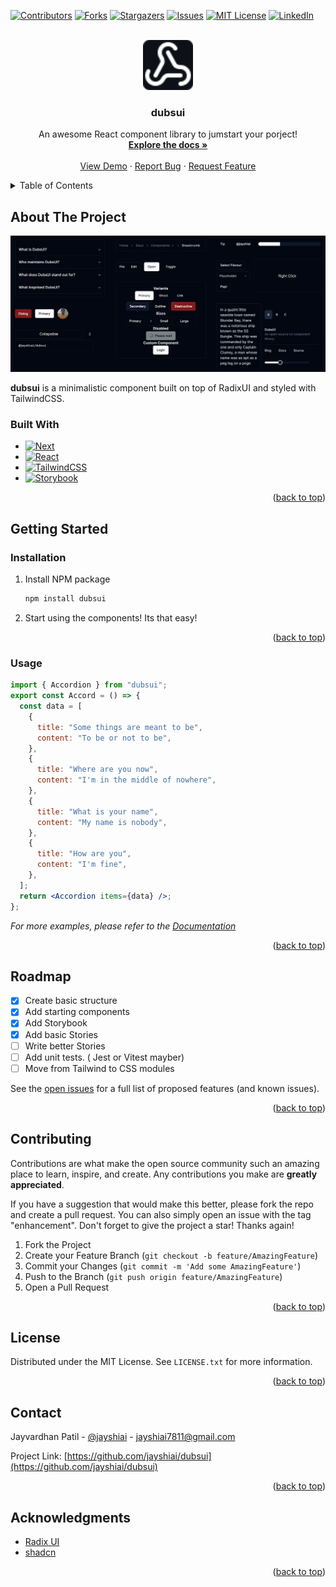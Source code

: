 <a id="readme-top"></a>

[![Contributors][contributors-shield]][contributors-url]
[![Forks][forks-shield]][forks-url]
[![Stargazers][stars-shield]][stars-url]
[![Issues][issues-shield]][issues-url]
[![MIT License][license-shield]][license-url]
[![LinkedIn][linkedin-shield]][linkedin-url]

<!-- PROJECT LOGO -->
<br />
<div align="center">
  <a href="https://github.com/jayshiai/dubsui">
    <img src="public/logo.svg" 
    style="background-color:#0d1117"
    alt="Logo" width="80" height="80">
  </a>

  <h3 align="center">dubsui</h3>

  <p align="center">
    An awesome React component library to jumstart your porject!
    <br />
    <a href="https://ui.3dubs.in"><strong>Explore the docs »</strong></a>
    <br />
    <br />
    <a href="https://ui.3dubs.in/themer">View Demo</a>
    ·
    <a href="https://github.com/jayshiai/dubsui/issues/new?labels=bug&template=bug-report---.md">Report Bug</a>
    ·
    <a href="https://github.com/jayshiai/dubsui/issues/new?labels=enhancement&template=feature-request---.md">Request Feature</a>
  </p>
</div>

<!-- TABLE OF CONTENTS -->
<details>
  <summary>Table of Contents</summary>
  <ol>
    <li>
      <a href="#about-the-project">About The Project</a>
      <ul>
        <li><a href="#built-with">Built With</a></li>
      </ul>
    </li>
    <li>
      <a href="#getting-started">Getting Started</a>
      <ul>
        <li><a href="#installation">Installation</a></li>
        <li><a href="#usage">Usage</a></li>
      </ul>
    </li>
    <li><a href="#roadmap">Roadmap</a></li>
    <li><a href="#contributing">Contributing</a></li>
    <li><a href="#license">License</a></li>
    <li><a href="#contact">Contact</a></li>
    <li><a href="#acknowledgments">Acknowledgments</a></li>
  </ol>
</details>

<!-- ABOUT THE PROJECT -->

## About The Project

[![dubsui][product-screenshot]](https://ui.3dubs.in)

**dubsui** is a minimalistic component built on top of RadixUI and styled with TailwindCSS.

### Built With

- [![Next][Next.js]][Next-url]
- [![React][React.js]][React-url]
- [![TailwindCSS][Tailwind]][Tailwind-url]
- [![Storybook][Storybook]][Storybook-url]
<p align="right">(<a href="#readme-top">back to top</a>)</p>

<!-- GETTING STARTED -->

## Getting Started

### Installation

1. Install NPM package
   ```sh
   npm install dubsui
   ```
2. Start using the components! Its that easy!

<p align="right">(<a href="#readme-top">back to top</a>)</p>

<!-- USAGE EXAMPLES -->

### Usage

```jsx
import { Accordion } from "dubsui";
export const Accord = () => {
  const data = [
    {
      title: "Some things are meant to be",
      content: "To be or not to be",
    },
    {
      title: "Where are you now",
      content: "I'm in the middle of nowhere",
    },
    {
      title: "What is your name",
      content: "My name is nobody",
    },
    {
      title: "How are you",
      content: "I'm fine",
    },
  ];
  return <Accordion items={data} />;
};
```

_For more examples, please refer to the [Documentation](ui.3dubs.in)_

<p align="right">(<a href="#readme-top">back to top</a>)</p>

<!-- ROADMAP -->

## Roadmap

- [x] Create basic structure
- [x] Add starting components
- [x] Add Storybook
- [x] Add basic Stories
- [ ] Write better Stories
- [ ] Add unit tests. ( Jest or Vitest mayber)
- [ ] Move from Tailwind to CSS modules

See the [open issues](https://github.com/jayshiai/dubsui/issues) for a full list of proposed features (and known issues).

<p align="right">(<a href="#readme-top">back to top</a>)</p>

<!-- CONTRIBUTING -->

## Contributing

Contributions are what make the open source community such an amazing place to learn, inspire, and create. Any contributions you make are **greatly appreciated**.

If you have a suggestion that would make this better, please fork the repo and create a pull request. You can also simply open an issue with the tag "enhancement".
Don't forget to give the project a star! Thanks again!

1. Fork the Project
2. Create your Feature Branch (`git checkout -b feature/AmazingFeature`)
3. Commit your Changes (`git commit -m 'Add some AmazingFeature'`)
4. Push to the Branch (`git push origin feature/AmazingFeature`)
5. Open a Pull Request

<p align="right">(<a href="#readme-top">back to top</a>)</p>

<!-- LICENSE -->

## License

Distributed under the MIT License. See `LICENSE.txt` for more information.

<p align="right">(<a href="#readme-top">back to top</a>)</p>

<!-- CONTACT -->

## Contact

Jayvardhan Patil - [@jayshiai](https://www.reddit.com/user/jayshiai/) - jayshiai7811@gmail.com

Project Link: [https://github.com/jayshiai/dubsui](https://github.com/jayshiai/dubsui)

<p align="right">(<a href="#readme-top">back to top</a>)</p>

<!-- ACKNOWLEDGMENTS -->

## Acknowledgments

- [Radix UI](https://www.radix-ui.com/)
- [shadcn](https://shadcn.com/)

<p align="right">(<a href="#readme-top">back to top</a>)</p>

<!-- MARKDOWN LINKS & IMAGES -->
<!-- https://www.markdownguide.org/basic-syntax/#reference-style-links -->

[contributors-shield]: https://img.shields.io/github/contributors/jayshiai/dubsui?style=for-the-badge
[contributors-url]: https://github.com/jayshiai/dubsui/graphs/contributors
[forks-shield]: https://img.shields.io/github/forks/jayshiai/dubsui?style=for-the-badge
[forks-url]: https://github.com/jayshiai/dubsui/network/members
[stars-shield]: https://img.shields.io/github/stars/jayshiai/dubsui.svg?style=for-the-badge
[stars-url]: https://github.com/jayshiai/dubsui/stargazers
[issues-shield]: https://img.shields.io/github/issues/jayshiai/dubsui.svg?style=for-the-badge
[issues-url]: https://github.com/jayshiai/dubsui/issues
[license-shield]: https://img.shields.io/github/license/jayshiai/dubsui.svg?style=for-the-badge
[license-url]: https://github.com/jayshiai/dubsui/blob/master/LICENSE.txt
[linkedin-shield]: https://img.shields.io/badge/-LinkedIn-black.svg?style=for-the-badge&logo=linkedin&colorB=555
[linkedin-url]: https://www.linkedin.com/in/jayvardhan-patil-419b9926b/
[product-screenshot]: public/screenshot.png
[Next.js]: https://img.shields.io/badge/next.js-000000?style=for-the-badge&logo=nextdotjs&logoColor=white
[Next-url]: https://nextjs.org/
[React.js]: https://img.shields.io/badge/React-20232A?style=for-the-badge&logo=react&logoColor=61DAFB
[React-url]: https://reactjs.org/
[Tailwind]: https://img.shields.io/badge/Tailwindcss-06B6D4?style=for-the-badge&logo=tailwindcss&logoColor=06B6D4
[Tailwind-url]: https://tailwindcss.com/
[Storybook]: https://img.shields.io/badge/Storybook-FF4785?style=for-the-badge&logo=storybook&logoColor=FF4785
[Storybook-url]: https://storybook.js.org/
